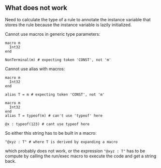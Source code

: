
What does not work
------------------

Need to calculate the type of a rule to annotate the instance variable that stores the rule because the instance variable is lazily initialized.

Cannot use macros in generic type parameters:

```
macro m
  Int32
end

NonTerminal(m) # expecting token 'CONST', not 'm'
```

Cannot use alias with macros:

```
macro m
  Int32
end

alias T = m # expecting token 'CONST', not 'm'
```

```
macro m
  Int32
end
alias T = typeof(m) # can't use 'typeof' here
```

```
@x : typeof(123) # cant use typeof here
```

So either this string has to be built in a macro:

```
"@xyz : T" # where T is derived by expanding a macro
```

which probably does not work, or the expression `"@xyz : T"` has to be compute by calling the run/exec macro to execute the code and get a string back.
